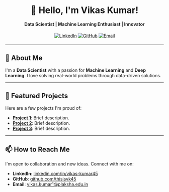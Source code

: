 <h1 align="center">👋 Hello, I'm Vikas Kumar!</h1>

<p align="center">
  <b>Data Scientist | Machine Learning Enthusiast | Innovator</b>
</p>

<p align="center" style="margin: 20px 0;">
  <a href="https://www.linkedin.com/in/vikas-kumar45/"><img src="https://img.shields.io/badge/LinkedIn-0A66C2?style=for-the-badge&logo=linkedin&logoColor=white" alt="LinkedIn"></a>
  <a href="https://github.com/thisisvk45"><img src="https://img.shields.io/badge/GitHub-181717?style=for-the-badge&logo=github&logoColor=white" alt="GitHub"></a>
  <a href="mailto:vikas.kumar1@plaksha.edu.in"><img src="https://img.shields.io/badge/Email-EA4335?style=for-the-badge&logo=gmail&logoColor=white" alt="Email"></a>
</p>

---

## 🚀 About Me

I'm a **Data Scientist** with a passion for **Machine Learning** and **Deep Learning**. I love solving real-world problems through data-driven solutions.

---

## 🌟 Featured Projects

Here are a few projects I'm proud of:

- **[Project 1](#)**: Brief description.
- **[Project 2](#)**: Brief description.
- **[Project 3](#)**: Brief description.

---

## 📫 How to Reach Me

I'm open to collaboration and new ideas. Connect with me on:

- **LinkedIn**: [linkedin.com/in/vikas-kumar45](https://www.linkedin.com/in/vikas-kumar45/)
- **GitHub**: [github.com/thisisvk45](https://github.com/thisisvk45)
- **Email**: vikas.kumar1@plaksha.edu.in

